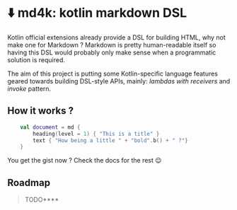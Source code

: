 # ⬇️ md4k: kotlin markdown DSL

Kotlin official extensions already provide a DSL for building HTML, why not make one for Markdown ?
Markdown is pretty human-readable itself so having this DSL would probably only make sense when a programmatic
solution is required.

The aim of this project is putting some Kotlin-specific language features geared towards building DSL-style APIs, mainly:
_lambdas with receivers_ and _invoke_ pattern.

## How it works ?

```kotlin
    val document = md {
        heading(level = 1) { "This is a title" }
        text { "How being a little " + "bold".b() + " ?"}
    }   
```

You get the gist now ? Check the docs for the rest 😉
## Roadmap
>TODO****